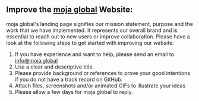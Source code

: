 ## Improve the [moja global](https://moja.global/) Website:

moja global's landing page signifies our mission statement, purpose and the work that we have implemented. It represents our overall brand and is essential to reach out to new users or improve collaboration. Please have a look at the following steps to get started with improving our website:

1.  If you have experience and want to help, please send an email to info@moja.global 
2.  Use a clear and descriptive title.
3.  Please provide background or references to prove your good intentions if you do not have a track record on GitHub.
4.  Attach files, screenshots and/or animated GIFs to illustrate your ideas
5.  Please allow a few days for moja global to reply.
 
